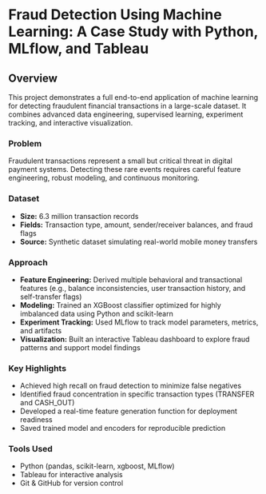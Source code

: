 # Fraud Detection Using Machine Learning: A Case Study with Python, MLflow, and Tableau

## Overview

This project demonstrates a full end-to-end application of machine learning for detecting fraudulent financial transactions in a large-scale dataset. It combines advanced data engineering, supervised learning, experiment tracking, and interactive visualization.

### Problem

Fraudulent transactions represent a small but critical threat in digital payment systems. Detecting these rare events requires careful feature engineering, robust modeling, and continuous monitoring.

### Dataset

- **Size:** 6.3 million transaction records
- **Fields:** Transaction type, amount, sender/receiver balances, and fraud flags
- **Source:** Synthetic dataset simulating real-world mobile money transfers

### Approach

- **Feature Engineering:** Derived multiple behavioral and transactional features (e.g., balance inconsistencies, user transaction history, and self-transfer flags)
- **Modeling:** Trained an XGBoost classifier optimized for highly imbalanced data using Python and scikit-learn
- **Experiment Tracking:** Used MLflow to track model parameters, metrics, and artifacts
- **Visualization:** Built an interactive Tableau dashboard to explore fraud patterns and support model findings

### Key Highlights

- Achieved high recall on fraud detection to minimize false negatives
- Identified fraud concentration in specific transaction types (TRANSFER and CASH_OUT)
- Developed a real-time feature generation function for deployment readiness
- Saved trained model and encoders for reproducible prediction

### Tools Used

- Python (pandas, scikit-learn, xgboost, MLflow)
- Tableau for interactive analysis
- Git & GitHub for version control
